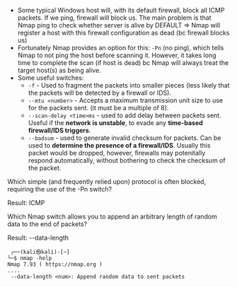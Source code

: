 - Some typical Windows host will, with its default firewall, block all ICMP packets. If we ping, firewall will block us. The main problem is that Nmap ping to check whether server is alive by DEFAULT ⇒ Nmap will register a host with this firewall configuration as dead (bc firewall blocks us)
- Fortunately Nmap provides an option for this: `-Pn` (no ping), which tells Nmap to not ping the host before scanning it. However, it takes long time to complete the scan (if host is dead) bc Nmap will always treat the target host(s) as being alive.
- Some useful switches:
    - `-f` - Used to fragment the packets into smaller pieces (less likely that the packets will be detected by a firewall or IDS).
    - `--mtu <number>` - Accepts a maximum transmission unit size to use for the packets sent. (it must be a multiple of 8).
    - `--scan-delay <time>ms` - used to add delay between packets sent. Useful if the **network is unstable**, to evade any **time-based firewall/IDS triggers**.
    - `--badsum` - used to generate invalid checksum for packets. Can be used to **determine the presence of a firewall/IDS**. Usually this packet would be dropped, however, firewalls may potenitally respond automatically, without bothering to check the checksum of the packet.

Which simple (and frequently relied upon) protocol is often blocked, requiring the use of the -Pn switch?

Result: ICMP

Which Nmap switch allows you to append an arbitrary length of random data to the end of packets?

Result: --data-length

```
 ┌──(kali㉿kali)-[~]
└─$ nmap -help    
Nmap 7.93 ( https://nmap.org )
....
 --data-length <num>: Append random data to sent packets
```
